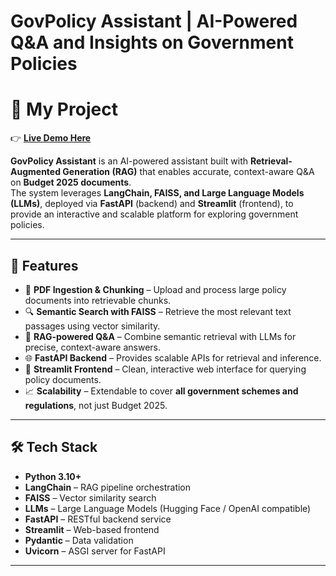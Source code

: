 # GovPolicy Assistant | AI-Powered Q&A and Insights on Government Policies

# 🚀 My Project

👉 [**Live Demo Here**](https://govpolicy-assistant.onrender.com)

**GovPolicy Assistant** is an AI-powered assistant built with **Retrieval-Augmented Generation (RAG)** that enables accurate, context-aware Q&A on **Budget 2025 documents**.  
The system leverages **LangChain, FAISS, and Large Language Models (LLMs)**, deployed via **FastAPI** (backend) and **Streamlit** (frontend), to provide an interactive and scalable platform for exploring government policies.

---

## 🚀 Features
- 📄 **PDF Ingestion & Chunking** – Upload and process large policy documents into retrievable chunks.  
- 🔍 **Semantic Search with FAISS** – Retrieve the most relevant text passages using vector similarity.  
- 🤖 **RAG-powered Q&A** – Combine semantic retrieval with LLMs for precise, context-aware answers.  
- 🌐 **FastAPI Backend** – Provides scalable APIs for retrieval and inference.  
- 🎨 **Streamlit Frontend** – Clean, interactive web interface for querying policy documents.  
- 📈 **Scalability** – Extendable to cover **all government schemes and regulations**, not just Budget 2025.  

---

## 🛠️ Tech Stack
- **Python 3.10+**
- **LangChain** – RAG pipeline orchestration  
- **FAISS** – Vector similarity search  
- **LLMs** – Large Language Models (Hugging Face / OpenAI compatible)  
- **FastAPI** – RESTful backend service  
- **Streamlit** – Web-based frontend  
- **Pydantic** – Data validation  
- **Uvicorn** – ASGI server for FastAPI  

---
